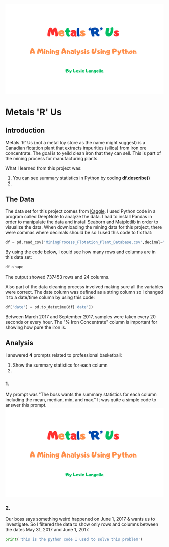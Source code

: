 <img src="images/Metals_R_Us_Title.png?raw=true"/>

# Metals 'R' Us

## Introduction
Metals 'R' Us (not a metal toy store as the name might suggest) is a Canadian flotation plant that extracts impurities (silica) from iron ore concentrate. The goal is to yeild clean iron that they can sell. This is part of the mining process for manufacturing plants. 


What I learned from this project was:
  1. You can see summary statistics in Python by coding **df.describe()**
  2. 


## The Data
The data set for this project comes from <a href="https://www.kaggle.com/datasets/edumagalhaes/quality-prediction-in-a-mining-process">Kaggle</a>. 
I used Python code in a program called DeepNote to analyze the data. I had to install Pandas in order to manipulate the data and install Seaborn and Matplotlib in order to visualize the data.
When downloading the mining data for this project, there were commas where decimals should be so I used this code to fix that: <br>
```python
df = pd.read_csv('MiningProcess_Flotation_Plant_Database.csv',decimal=",")
```
By using the code below, I could see how many rows and columns are in this data set:
```python
df.shape
```
The output showed 737453 rows and 24 columns.

Also part of the data cleaning process involved making sure all the variables were correct. The date column was defined as a string column so I changed it to a date/time column by using this code: 
```python
df['date'] = pd.to_datetime(df['date'])
```

Between March 2017 and September 2017, samples were taken every 20 seconds or every hour. The "% Iron Concentrate" column is important for showing how pure the iron is.

## Analysis

I answered **4** prompts related to professional basketball:
  1. Show the summary statistics for each column
  2. 

### 1. 
My prompt was "The boss wants the summary statistics for each column including the mean, median, min, and max." It was quite a simple code to answer this prompt. 
<img src="images/Metals_R_Us_Title.png?raw=true"/>
### 2. 
Our boss says something weird happened on June 1, 2017 & wants us to investigate. So I filtered the data to show only rows and columns between the dates May 31, 2017 and June 1, 2017. 

```python
print('this is the python code I used to solve this problem')
```

